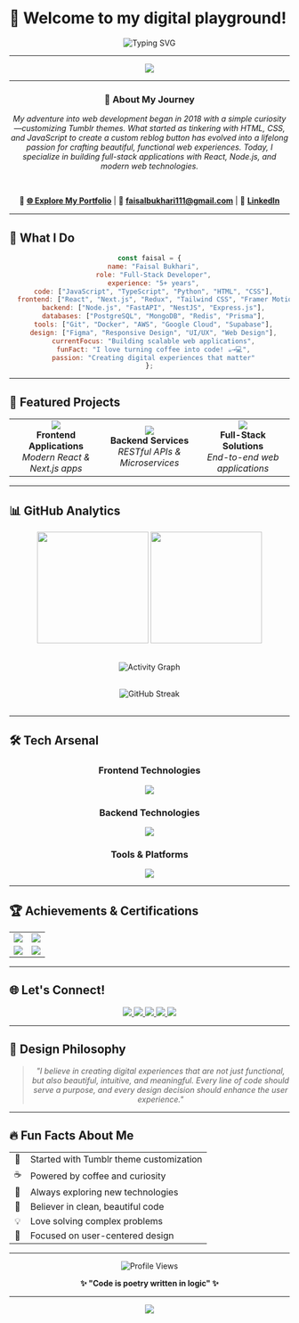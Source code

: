 # 👋 Welcome to my digital playground!

<div align="center">
  
  ![Typing SVG](https://readme-typing-svg.herokuapp.com?font=Fira+Code&weight=600&size=32&duration=3000&pause=1000&color=00D4AA&center=true&vCenter=true&random=false&width=700&lines=Hey+there!+I'm+Faisal+Bukhari+%F0%9F%91%8B;Full-Stack+Developer+%F0%9F%9A%80;React+%26+Node.js+Specialist+%E2%9C%A8;Building+Amazing+Web+Experiences+%F0%9F%92%BB;Passionate+Since+2018+%F0%9F%8C%9F)

</div>

---

<div align="center">
  
  <img src="https://capsule-render.vercel.app/api?type=waving&color=gradient&height=100&section=header&animation=fadeIn" />
  
</div>

---

<div align="center">
  
### 🌟 **About My Journey**

_My adventure into web development began in 2018 with a simple curiosity—customizing Tumblr themes. What started as tinkering with HTML, CSS, and JavaScript to create a custom reblog button has evolved into a lifelong passion for crafting beautiful, functional web experiences. Today, I specialize in building full-stack applications with React, Node.js, and modern web technologies._

</div>

<br>

<div align="center">
  
  🔗 **[🌐 Explore My Portfolio](https://bukhari-ct.github.io/FrontlineForge/)** | 📧 **faisalbukhari111@gmail.com** | 💼 **[LinkedIn](https://www.linkedin.com/in/faisal-bukhari-101/)**
  
</div>

---

## 🎯 **What I Do**

<div align="center">
  
  ```javascript
  const faisal = {
    name: "Faisal Bukhari",
    role: "Full-Stack Developer",
    experience: "5+ years",
    code: ["JavaScript", "TypeScript", "Python", "HTML", "CSS"],
    frontend: ["React", "Next.js", "Redux", "Tailwind CSS", "Framer Motion"],
    backend: ["Node.js", "FastAPI", "NestJS", "Express.js"],
    databases: ["PostgreSQL", "MongoDB", "Redis", "Prisma"],
    tools: ["Git", "Docker", "AWS", "Google Cloud", "Supabase"],
    design: ["Figma", "Responsive Design", "UI/UX", "Web Design"],
    currentFocus: "Building scalable web applications",
    funFact: "I love turning coffee into code! ☕→💻",
    passion: "Creating digital experiences that matter"
  };
  ```
  
</div>

---

## 🚀 **Featured Projects**

<div align="center">
  
  <table>
    <tr>
      <td align="center" width="33%">
        <img src="https://img.shields.io/badge/React-61DAFB?style=for-the-badge&logo=react&logoColor=black" />
        <br />
        <strong>Frontend Applications</strong>
        <br />
        <em>Modern React & Next.js apps</em>
      </td>
      <td align="center" width="33%">
        <img src="https://img.shields.io/badge/Node.js-339933?style=for-the-badge&logo=node.js&logoColor=white" />
        <br />
        <strong>Backend Services</strong>
        <br />
        <em>RESTful APIs & Microservices</em>
      </td>
      <td align="center" width="33%">
        <img src="https://img.shields.io/badge/Full--Stack-00D4AA?style=for-the-badge&logo=full-stack&logoColor=white" />
        <br />
        <strong>Full-Stack Solutions</strong>
        <br />
        <em>End-to-end web applications</em>
      </td>
    </tr>
  </table>
  
</div>

---

## 📊 **GitHub Analytics**

<div align="center">
  
  <img height="200em" src="https://github-readme-stats.vercel.app/api?username=bukhari-ct&show_icons=true&theme=tokyonight&include_all_commits=true&count_private=true&hide_border=true&bg_color=0D1117&title_color=00D4AA&icon_color=00D4AA&text_color=ffffff"/>
  <img height="200em" src="https://github-readme-stats.vercel.app/api/top-langs/?username=bukhari-ct&layout=compact&langs_count=8&theme=tokyonight&hide_border=true&bg_color=0D1117&title_color=00D4AA&icon_color=00D4AA&text_color=ffffff"/>
  
</div>

<br />


<div align="center">
  
  ![Activity Graph](https://github-readme-activity-graph.vercel.app/graph?username=bukhari-ct&theme=tokyo-night&hide_border=true&area=true&color=00D4AA&line=00D4AA&point=00D4AA)
  
</div>

<br />

<div align="center">
  
  <img src="https://github-readme-streak-stats.herokuapp.com/?user=bukhari-ct&theme=tokyonight&hide_border=true&background=0D1117&stroke=00D4AA&ring=00D4AA&fire=00D4AA&currStreakNum=ffffff&sideNums=ffffff&currStreakLabel=00D4AA&sideLabels=ffffff&dates=ffffff" alt="GitHub Streak" />
  
</div>

<br />

---

## 🛠️ **Tech Arsenal**

<div align="center">

### **Frontend Technologies**

<p>
  <img src="https://skillicons.dev/icons?i=html,css,js,ts,react,nextjs,redux,tailwind,sass,bootstrap" />
</p>

### **Backend Technologies**

<p>
  <img src="https://skillicons.dev/icons?i=nodejs,python,fastapi,express,nestjs,postgresql,mongodb,redis" />
</p>

### **Tools & Platforms**

<p>
  <img src="https://skillicons.dev/icons?i=git,github,docker,aws,gcp,supabase,figma,webpack,babel,jest,linux,vscode" />
</p>

</div>

---

## 🏆 **Achievements & Certifications**

<div align="center">
  
  <table>
    <tr>
      <td align="center">
        <img src="https://img.shields.io/badge/HackerRank-Problem%20Solver%20(JavaScript)-2EC866?style=for-the-badge&logo=HackerRank&logoColor=white" />
      </td>
      <td align="center">
        <img src="https://img.shields.io/badge/HackerRank-Frontend%20Developer%20(React)-2EC866?style=for-the-badge&logo=HackerRank&logoColor=white" />
      </td>
    </tr>
    <tr>
      <td align="center">
        <img src="https://img.shields.io/badge/LinkedIn-Top%205%25%20React-0077B5?style=for-the-badge&logo=linkedin&logoColor=white" />
      </td>
      <td align="center">
        <img src="https://img.shields.io/badge/LinkedIn-Top%205%25%20WordPress-0077B5?style=for-the-badge&logo=linkedin&logoColor=white" />
      </td>
    </tr>
  </table>
  
</div>

---

## 🌐 **Let's Connect!**

<div align="center">
  
  <a href="https://www.linkedin.com/in/faisal-bukhari-101/">
    <img src="https://img.shields.io/badge/LinkedIn-0077B5?style=for-the-badge&logo=linkedin&logoColor=white" />
  </a>
  <a href="https://github.com/Bukhari-CT">
    <img src="https://img.shields.io/badge/GitHub-100000?style=for-the-badge&logo=github&logoColor=white" />
  </a>
  <a href="https://twitter.com/faixalbukhari">
    <img src="https://img.shields.io/badge/Twitter-1DA1F2?style=for-the-badge&logo=twitter&logoColor=white" />
  </a>
  <a href="https://www.hackerrank.com/faisalbukhari111">
    <img src="https://img.shields.io/badge/HackerRank-2EC866?style=for-the-badge&logo=HackerRank&logoColor=white" />
  </a>
  <a href="mailto:faisalbukhari111@gmail.com">
    <img src="https://img.shields.io/badge/Email-D14836?style=for-the-badge&logo=gmail&logoColor=white" />
  </a>
  
</div>

---

## 🎨 **Design Philosophy**

<div align="center">
  
  > *"I believe in creating digital experiences that are not just functional, but also beautiful, intuitive, and meaningful. Every line of code should serve a purpose, and every design decision should enhance the user experience."*
  
</div>

---

## 🔥 **Fun Facts About Me**

<div align="center">
  
  <table>
    <tr>
      <td align="center">🎨</td>
      <td>Started with Tumblr theme customization</td>
    </tr>
    <tr>
      <td align="center">☕</td>
      <td>Powered by coffee and curiosity</td>
    </tr>
    <tr>
      <td align="center">🚀</td>
      <td>Always exploring new technologies</td>
    </tr>
    <tr>
      <td align="center">🌟</td>
      <td>Believer in clean, beautiful code</td>
    </tr>
    <tr>
      <td align="center">💡</td>
      <td>Love solving complex problems</td>
    </tr>
    <tr>
      <td align="center">🎯</td>
      <td>Focused on user-centered design</td>
    </tr>
  </table>
  
</div>

---

<div align="center">
  
  ![Profile Views](https://komarev.com/ghpvc/?username=bukhari-ct&color=00D4AA&style=for-the-badge&label=Profile+Views)
  
  **✨ "Code is poetry written in logic" ✨**
  
</div>

---

<div align="center">
  
  <img src="https://capsule-render.vercel.app/api?type=waving&color=gradient&height=100&section=footer&animation=fadeIn" />
  
</div>
